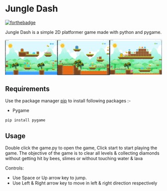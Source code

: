 # Jungle Dash

[![forthebadge](https://forthebadge.com/images/badges/made-with-python.svg)](https://forthebadge.com)

Jungle Dash is a simple 2D platformer game made with python and pygame.

![Alt text](app.png?raw=true "Jungle Dash")

## Requirements

Use the package manager [pip](https://pip.pypa.io/en/stable/) to install following packages :-

* Pygame

```bash
pip install pygame
```

## Usage

Double click the game.py to open the game, Click start to start playing the game. The objective of the game is to clear all levels & collecting diamonds without getting hit by bees, slimes or without touching water & lava

Controls:

* Use Space or Up arrow key to jump.
* Use Left & Right arrow key to move in left & right direction respectively
